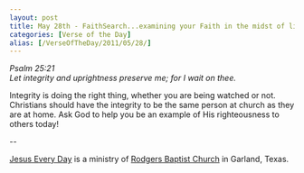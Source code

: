 ```yaml
---
layout: post
title: May 28th - FaithSearch...examining your Faith in the midst of life's
categories: [Verse of the Day]
alias: [/VerseOfTheDay/2011/05/28/]
---
```


_Psalm 25:21  
Let integrity and uprightness preserve me; for I wait on thee._

Integrity is doing the right thing, whether you are being watched
or not. Christians should have the integrity to be the same person at
church as they are at home. Ask God to help you be an example of His
righteousness to others today!

 --

<a href=http://jesuseveryday.net>Jesus Every Day</a> is a ministry of <a href=http://rodgersbaptist.net>Rodgers Baptist Church</a> in Garland, Texas.
